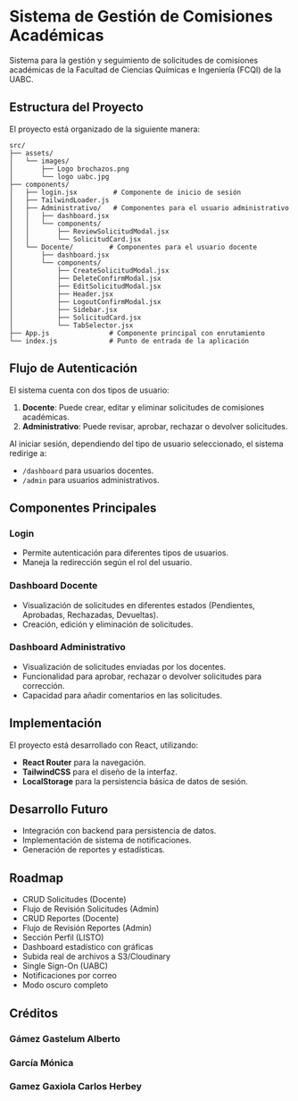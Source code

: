 # Sistema de Gestión de Comisiones Académicas

Sistema para la gestión y seguimiento de solicitudes de comisiones académicas de la Facultad de Ciencias Químicas e Ingeniería (FCQI) de la UABC.

## Estructura del Proyecto

El proyecto está organizado de la siguiente manera:

```
src/
├── assets/
│   └── images/
│       ├── Logo brochazos.png
│       └── logo uabc.jpg
├── components/
│   ├── login.jsx         # Componente de inicio de sesión
│   ├── TailwindLoader.js
│   ├── Administrativo/   # Componentes para el usuario administrativo
│   │   ├── dashboard.jsx
│   │   └── components/
│   │       ├── ReviewSolicitudModal.jsx
│   │       └── SolicitudCard.jsx
│   └── Docente/         # Componentes para el usuario docente
│       ├── dashboard.jsx
│       └── components/
│           ├── CreateSolicitudModal.jsx
│           ├── DeleteConfirmModal.jsx
│           ├── EditSolicitudModal.jsx
│           ├── Header.jsx
│           ├── LogoutConfirmModal.jsx
│           ├── Sidebar.jsx
│           ├── SolicitudCard.jsx
│           └── TabSelector.jsx
├── App.js               # Componente principal con enrutamiento
└── index.js             # Punto de entrada de la aplicación
```

## Flujo de Autenticación

El sistema cuenta con dos tipos de usuario:

1. **Docente**: Puede crear, editar y eliminar solicitudes de comisiones académicas.
2. **Administrativo**: Puede revisar, aprobar, rechazar o devolver solicitudes.

Al iniciar sesión, dependiendo del tipo de usuario seleccionado, el sistema redirige a:

- `/dashboard` para usuarios docentes.
- `/admin` para usuarios administrativos.

## Componentes Principales

### Login

- Permite autenticación para diferentes tipos de usuarios.
- Maneja la redirección según el rol del usuario.

### Dashboard Docente

- Visualización de solicitudes en diferentes estados (Pendientes, Aprobadas, Rechazadas, Devueltas).
- Creación, edición y eliminación de solicitudes.

### Dashboard Administrativo

- Visualización de solicitudes enviadas por los docentes.
- Funcionalidad para aprobar, rechazar o devolver solicitudes para corrección.
- Capacidad para añadir comentarios en las solicitudes.

## Implementación

El proyecto está desarrollado con React, utilizando:

- **React Router** para la navegación.
- **TailwindCSS** para el diseño de la interfaz.
- **LocalStorage** para la persistencia básica de datos de sesión.

## Desarrollo Futuro

- Integración con backend para persistencia de datos.
- Implementación de sistema de notificaciones.
- Generación de reportes y estadísticas.

## Roadmap
- CRUD Solicitudes (Docente)
- Flujo de Revisión Solicitudes (Admin)
- CRUD Reportes (Docente)
- Flujo de Revisión Reportes (Admin)
- Sección Perfil (LISTO)
- Dashboard estadístico con gráficas
- Subida real de archivos a S3/Cloudinary
- Single Sign-On (UABC)
- Notificaciones por correo
- Modo oscuro completo 

## Créditos
### Gámez Gastelum Alberto
### García Mónica
### Gamez Gaxiola Carlos Herbey
